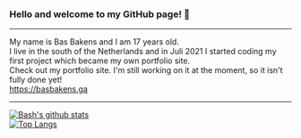 ### Hello and welcome to my GitHub page! 👋

<hr>

My name is Bas Bakens and I am 17 years old. 
<br>
I live in the south of the Netherlands and in Juli 2021 I started coding my first project which became my own portfolio site.
<br>
Check out my portfolio site. I'm still working on it at the moment, so it isn't fully done yet!
<br>
https://basbakens.ga

<hr>

[![Bash's github stats](https://github-readme-stats.vercel.app/api?username=Bash-04&show_icons=true&theme=highcontrast&title_color=2aa889&text_color=99d1ce)](https://github.com/Bash-04)
<br>
[![Top Langs](https://github-readme-stats.vercel.app/api/top-langs/?username=Bash-04&theme=gotham&layout=compact)](https://github.com/Bash-04)
